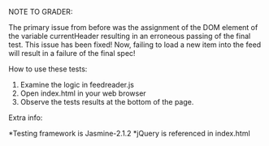 NOTE TO GRADER:  

The primary issue from before was the assignment of the DOM element of the variable currentHeader resulting in an erroneous passing of the final test.  This issue has been fixed!  Now, failing to load a new item into the feed will result in a failure of the final spec!

How to use these tests:

1)  Examine the logic in feedreader.js
2)  Open index.html in your web browser
3)  Observe the tests results at the bottom of the page.

Extra info:

*Testing framework is Jasmine-2.1.2
*jQuery is referenced in index.html